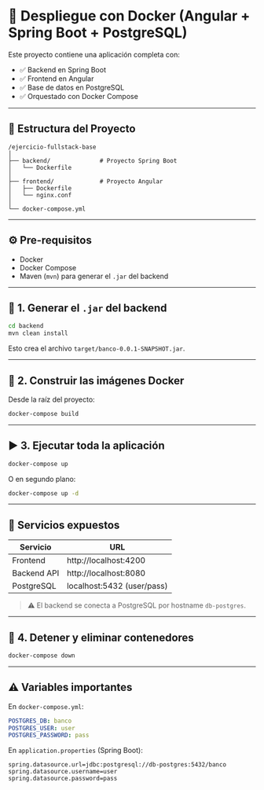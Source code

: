
# 🚀 Despliegue con Docker (Angular + Spring Boot + PostgreSQL)

Este proyecto contiene una aplicación completa con:

- ✅ Backend en Spring Boot
- ✅ Frontend en Angular
- ✅ Base de datos en PostgreSQL
- ✅ Orquestado con Docker Compose

---

## 📁 Estructura del Proyecto

```
/ejercicio-fullstack-base
│
├── backend/              # Proyecto Spring Boot
│   └── Dockerfile
│
├── frontend/             # Proyecto Angular
│   ├── Dockerfile
│   └── nginx.conf
│
└── docker-compose.yml
```

---

## ⚙️ Pre-requisitos

- Docker
- Docker Compose
- Maven (`mvn`) para generar el `.jar` del backend

---

## 🔨 1. Generar el `.jar` del backend

```bash
cd backend
mvn clean install
```

Esto crea el archivo `target/banco-0.0.1-SNAPSHOT.jar`.

---

## 🐳 2. Construir las imágenes Docker

Desde la raíz del proyecto:

```bash
docker-compose build
```

---

## ▶️ 3. Ejecutar toda la aplicación

```bash
docker-compose up
```

O en segundo plano:

```bash
docker-compose up -d
```

---

## 📌 Servicios expuestos

| Servicio     | URL                          |
|--------------|------------------------------|
| Frontend     | http://localhost:4200        |
| Backend API  | http://localhost:8080        |
| PostgreSQL   | localhost:5432 (user/pass)   |

> ⚠️ El backend se conecta a PostgreSQL por hostname `db-postgres`.

---

## 🛑 4. Detener y eliminar contenedores

```bash
docker-compose down
```

---

## ⚠️ Variables importantes

En `docker-compose.yml`:

```yaml
POSTGRES_DB: banco
POSTGRES_USER: user
POSTGRES_PASSWORD: pass
```

En `application.properties` (Spring Boot):

```properties
spring.datasource.url=jdbc:postgresql://db-postgres:5432/banco
spring.datasource.username=user
spring.datasource.password=pass
```
